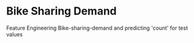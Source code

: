 # Bike Sharing Demand
Feature Engineering Bike-sharing-demand and predicting 'count' for test values
